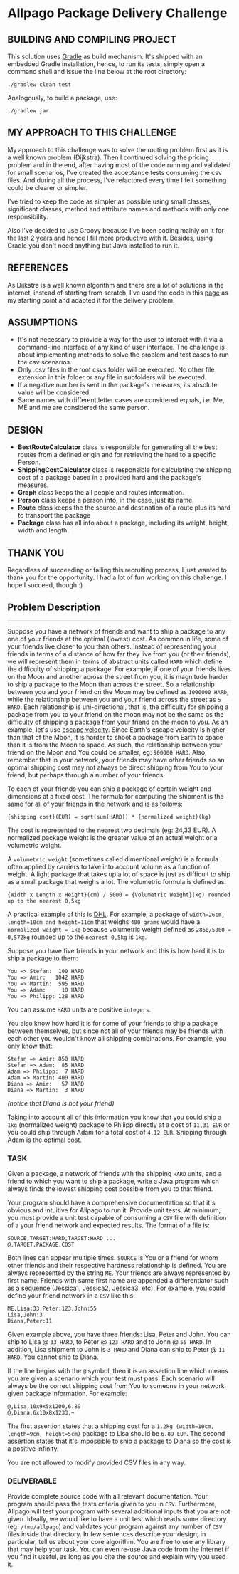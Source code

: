 # Allpago Package Delivery Challenge

## BUILDING AND COMPILING PROJECT

This solution uses [Gradle](https://gradle.org/) as build mechanism. It's shipped with an embedded Gradle installation, 
hence, to run its tests, simply open a command shell and issue the line below at the root directory: 
  
    ./gradlew clean test

Analogously, to build a package, use: 

    ./gradlew jar


## MY APPROACH TO THIS CHALLENGE


My approach to this challenge was to solve the routing problem first as it is a well known problem (Dijkstra). Then I 
continued solving the pricing problem and in the end, after having most of the code running and validated for small 
scenarios, I've created the acceptance tests consuming the csv files. And during all the process, I've refactored every 
time I felt something could be clearer or simpler.

I've tried to keep the code as simpler as possible using small classes, significant classes, method and attribute names 
and methods with only one responsibility.  

Also I've decided to use Groovy because I've been coding mainly on it for the last 2 years and hence I fill more 
productive with it. Besides, using Gradle you don't need anything but Java installed to run it.

## REFERENCES

As Dijkstra is a well known algorithm and there are a lot of solutions in the internet, instead of starting from 
scratch, I've used the code in this [page](http://www.vogella.com/tutorials/JavaAlgorithmsDijkstra/article.html) as my 
starting point and adapted it for the delivery problem.

## ASSUMPTIONS

* It's not necessary to provide a way for the user to interact with it via a command-line interface of any kind of user 
interface. The challenge is about implementing methods to solve the problem and test cases to run the csv scenarios.
* Only .csv files in the root csvs folder will be executed. No other file extension in this folder or any file in 
subfolders will be executed.
* If a negative number is sent in the package's measures, its absolute value will be considered.
* Same names with different letter cases are considered equals, i.e. Me, ME and me are considered the same person.

## DESIGN

* **BestRouteCalculator** class is responsible for generating all the best routes from a defined origin and for 
retrieving the hard to a specific Person.
* **ShippingCostCalculator** class is responsible for calculating the shipping cost of a package based in a provided hard 
and the package's measures.
* **Graph** class keeps the all people and routes information.
* **Person** class keeps a person info, in the case, just its name.
* **Route** class keeps the the source and destination of a route plus its hard to transport the package
* **Package** class has all info about a package, including its weight, height, width and length.

## THANK YOU

Regardless of succeeding or failing this recruiting process, I just wanted to thank you for the opportunity. I had a lot 
of fun working on this challenge. I hope I succeed, though :)






## Problem Description
-----------
Suppose you have a network of friends and want to ship a package to any one of 
your friends at the optimal (lowest) cost. As common in life, some of your friends 
live closer to you than others. Instead of representing your friends in terms of a distance 
of how far they live from you (or their friends), we will represent them in terms of 
abstract units called `HARD` which define the difficulty of shipping a package. For example, 
if one of your friends lives on the Moon and another across the street from you, it is 
magnitude harder to ship a package to the Moon than across the street. So a relationship 
between you and your friend on the Moon may be defined as `1000000 HARD`, while the 
relationship between you and your friend across the street as `5 HARD`. Each relationship 
is uni-directional, that is, the difficulty for shipping a package from you to your 
friend on the moon may not be the same as the difficulty of shipping a package from your 
friend on the moon to you. As an example, let's use [escape velocity](https://en.wikipedia.org/wiki/Escape_velocity). 
Since Earth's escape velocity is higher than that of the Moon, it is harder to shoot 
a package from Earth to space than it is from the Moon to space. As such, the relationship 
between your friend on the Moon and You could be smaller, eg: `900000 HARD`. Also, remember 
that in your network, your friends may have other friends so an optimal shipping cost 
may not always be direct shipping from You to your friend, but perhaps through a number 
of your friends. 

To each of your friends you can ship a package of certain weight and dimensions at a 
fixed cost. The formula for computing the shipment is the same for all of your 
friends in the network and is as follows:
```
{shipping cost}(EUR) = sqrt(sum(HARD)) * {normalized weight}(kg)
```
The cost is represented to the nearest two decimals (eg: 24,33 EUR). A normalized package 
weight is the greater value of an actual weight or a volumetric weight.

A `volumetric weight` (sometimes called dimentional weight) is a formula often applied by 
carriers to take into account volume as a function of weight. A light package that 
takes up a lot of space is just as difficult to ship as a small package that weighs a lot. 
The volumetric formula is defined as:
```
{Width x Length x Height}(cm) / 5000 = {Volumetric Weight}(kg) rounded up to the nearest 0,5kg
```
A practical example of this is [DHL](http://wap.dhl.com/serv/volweight.html). For example, 
a package of `width=26cm, length=10cm and height=11cm` that weighs `400 grams` would 
have a `normalized weight = 1kg` because volumetric weight defined as `2860/5000 = 0,572kg` 
rounded up to the `nearest 0,5kg` is `1kg`.

Suppose you have five friends in your network and this is how hard it is to ship a package 
to them:
```
You => Stefan:  100 HARD 
You => Amir:   1042 HARD 
You => Martin:  595 HARD 
You => Adam:     10 HARD 
You => Philipp: 128 HARD
```
You can assume `HARD` units are positive `integers`. 

You also know how hard it is for some of your friends to ship a package between themselves, but 
since not all of your friends may be friends with each other you wouldn't know all shipping 
combinations. For example, you only know that:
```
Stefan => Amir: 850 HARD 
Stefan => Adam:  85 HARD 
Adam => Philipp:  7 HARD 
Adam => Martin: 400 HARD 
Diana => Amir:   57 HARD 
Diana => Martin:  3 HARD
```
_(notice that Diana is not your friend)_

Taking into account all of this information you know that you could ship a `1kg` (normalized weight) 
package to Philipp directly at a cost of `11,31 EUR` or you could ship through Adam for a 
total cost of `4,12 EUR`. Shipping through Adam is the optimal cost.

### TASK

Given a package, a network of friends with the shipping `HARD` units, and a friend to which 
you want to ship a package, write a Java program which always finds the lowest shipping cost 
possible from you to that friend.

Your program should have a comprehensive documentation so that it's obvious and intuitive for 
Allpago to run it. Provide unit tests. At minimum, you must provide a unit test capable of consuming a 
`CSV` file with definition of a your friend network and expected results. The format of a file is:
```
SOURCE,TARGET:HARD,TARGET:HARD ... 
@,TARGET,PACKAGE,COST
```
Both lines can appear multiple times. `SOURCE` is You or a friend for whom other friends and 
their respective hardness relationship is defined. You are always represented by the string 
`ME`. Your friends are always represented by first name. Friends with same first name are appended 
a differentiator such as a sequence (Jessica1, Jessica2, Jessica3, etc). For example, you could 
define your friend network in a `CSV` like this:
```
ME,Lisa:33,Peter:123,John:55 
Lisa,John:3 
Diana,Peter:11
```
Given example above, you have three friends: Lisa, Peter and John. You can ship to Lisa @ `33 HARD`, 
to Peter @ `123 HARD` and to John @ `55 HARD`. In addition, Lisa shipment to John is `3 HARD` 
and Diana can ship to Peter @ `11 HARD`. You cannot ship to Diana.

If the line begins with the `@` symbol, then it is an assertion line which means you are given 
a scenario which your test must pass. Each scenario will always be the correct shipping cost from You 
to someone in your network given package information. For example:
```
@,Lisa,10x9x5x1200,6.89 
@,Diana,6x10x8x1233,~
```
The first assertion states that a shipping cost for a `1.2kg (width=10cm, length=9cm, height=5cm)` 
package to Lisa should be `6.89 EUR`. The second assertion states that it's impossible to ship a 
package to Diana so the cost is a positive infinity.

You are not allowed to modify provided CSV files in any way.

### DELIVERABLE

Provide complete source code with all relevant documentation. Your program should pass the tests 
criteria given to you in `CSV`. Furthermore, Allpago will test your program with several additional 
inputs that you are not given. Ideally, we would like to have a unit test which reads some 
directory (eg: `/tmp/allpago`) and validates your program against any number of `CSV` files inside 
that directory. In few sentences describe your design; in particular, tell us about your core 
algorithm. You are free to use any library that may help your task. You can even re-use Java 
code from the Internet if you find it useful, as long as you cite the source and explain why 
you used it.
